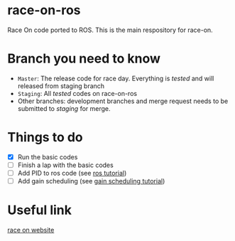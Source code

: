 # race-on-ros
Race On code ported to ROS. This is the main respository for race-on. 

# Branch you need to know
- ```Master```: The release code for race day. Everything is *tested* and will released from staging branch
- ```Staging```: All *tested* codes on race-on-ros
- Other branches: development branches and merge request needs to be submitted to *staging* for merge.

# Things to do
- [x] Run the basic codes
- [ ] Finish a lap with the basic codes
- [ ] Add PID to ros code (see [ros tutorial](https://raceon.io/workshops/1_ros/))
- [ ] Add gain scheduling (see [gain scheduling tutorial](https://raceon.io/workshops/2_gain_scheduling/))

# Useful link
[race on website](https://raceon.io/)
